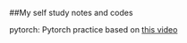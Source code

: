 ##My self study notes and codes

pytorch: Pytorch practice based on [this video](https://www.youtube.com/watch?v=c36lUUr864M)